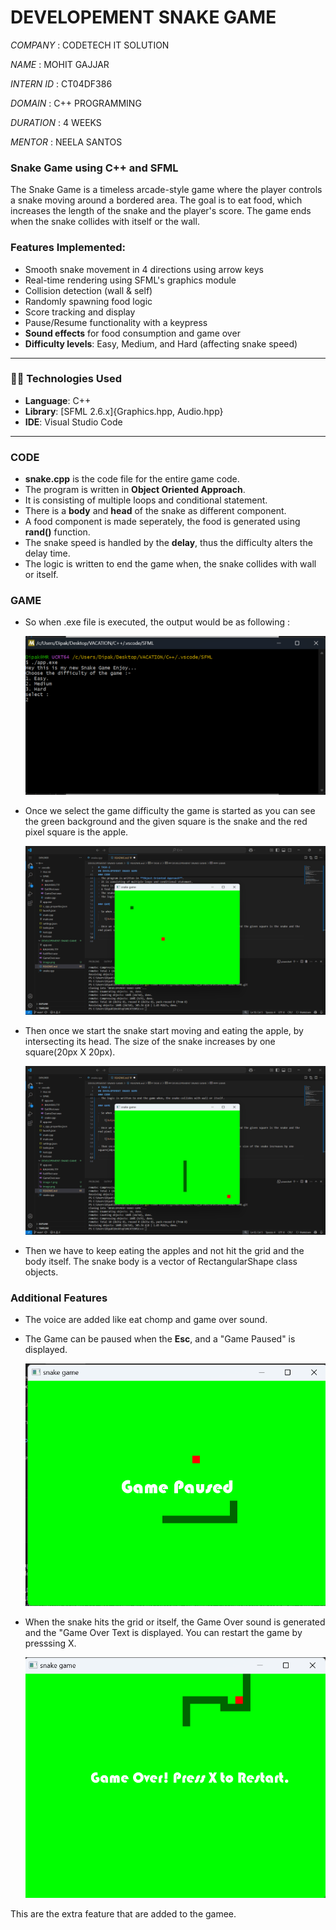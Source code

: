 # DEVELOPEMENT SNAKE GAME

*COMPANY* : CODETECH IT SOLUTION

*NAME* : MOHIT GAJJAR

*INTERN ID* : CT04DF386

*DOMAIN* : C++ PROGRAMMING

*DURATION* : 4 WEEKS

*MENTOR* : NEELA SANTOS

### Snake Game using C++ and SFML

The Snake Game is a timeless arcade-style game where the player controls a snake moving around a bordered area. The goal is to eat food, which increases the length of the snake and the player's score. The game ends when the snake collides with itself or the wall.

### Features Implemented:
- Smooth snake movement in 4 directions using arrow keys
- Real-time rendering using SFML's graphics module
- Collision detection (wall & self)
- Randomly spawning food logic
- Score tracking and display
- Pause/Resume functionality with a keypress
- **Sound effects** for food consumption and game over
- **Difficulty levels**: Easy, Medium, and Hard (affecting snake speed)

---

### 🧑‍💻 Technologies Used

- **Language**: C++
- **Library**: [SFML 2.6.x]{Graphics.hpp, Audio.hpp}
- **IDE**: Visual Studio Code

---

### CODE 

- **snake.cpp** is the code file for the entire game code.
- The program is written in **Object Oriented Approach**.
- It is consisting of multiple loops and conditional statement.
- There is a **body** and **head** of the snake as different component.
- A food component is made seperately, the food is generated using **rand()** function.
- The snake speed is handled by the **delay**, thus the difficulty alters the delay time.
- The logic is written to end the game when, the snake collides with wall or itself.

### GAME

- So when .exe file is executed, the output would be as following :

    ![Output-0](image.png)

- Once we select the game difficulty the game is started as you can see the green background and the given square is the snake and the red pixel square is the apple.

    ![Output-1](image-1.png)

- Then once we start the snake start moving and eating the apple, by intersecting its head. The size of the snake increases by one square(20px X 20px).

    ![Output-2](image-2.png)

- Then we have to keep eating the apples and not hit the grid and the body itself. The snake body is a vector of RectangularShape class objects.

### Additional Features

- The voice are added like eat chomp and game over sound.

- The Game can be paused when the **Esc**, and a "Game Paused" is displayed.

    ![Output-3](image-3.png)

- When the snake hits the grid or itself, the Game Over sound is generated and the "Game Over Text is displayed. You can restart the game by presssing X.

    ![Output-4](image-4.png)
 
This are the extra feature that are added to the gamee.
